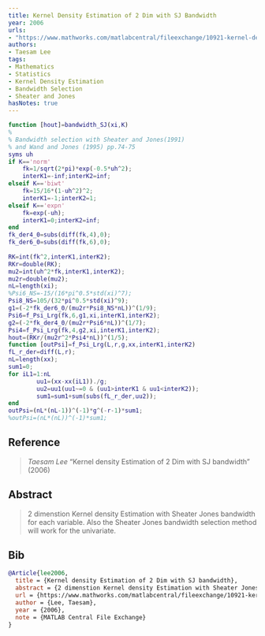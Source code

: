 ```yaml
---
title: Kernel Density Estimation of 2 Dim with SJ Bandwidth
year: 2006
urls:
- "https://www.mathworks.com/matlabcentral/fileexchange/10921-kernel-density-estimation-of-2-dim-with-sj-bandwidth"
authors:
- Taesam Lee
tags:
- Mathematics
- Statistics
- Kernel Density Estimation
- Bandwidth Selection
- Sheater and Jones
hasNotes: true
---
```


```matlab
function [hout]=bandwidth_SJ(xi,K)
%
% Bandwidth selection with Sheater and Jones(1991) 
% and Wand and Jones (1995) pp.74-75
syms uh
if K=='norm'
    fk=1/sqrt(2*pi)*exp(-0.5*uh^2);
    interK1=-inf;interK2=inf;
elseif K=='biwt'    
    fk=15/16*(1-uh^2)^2;
    interK1=-1;interK2=1;
elseif K=='expn'
    fk=exp(-uh);
    interK1=0;interK2=inf;
end
fk_der4_0=subs(diff(fk,4),0);
fk_der6_0=subs(diff(fk,6),0);
  
RK=int(fk^2,interK1,interK2);
RKr=double(RK);
mu2=int(uh^2*fk,interK1,interK2);
mu2r=double(mu2);
nL=length(xi);
%Psi6_NS=-15/(16*pi^0.5*std(xi)^7);
Psi8_NS=105/(32*pi^0.5*std(xi)^9);
g1=(-2*fk_der6_0/(mu2r*Psi8_NS*nL))^(1/9);
Psi6=f_Psi_Lrg(fk,6,g1,xi,interK1,interK2);
g2=(-2*fk_der4_0/(mu2r*Psi6*nL))^(1/7);
Psi4=f_Psi_Lrg(fk,4,g2,xi,interK1,interK2);
hout=(RKr/(mu2r^2*Psi4*nL))^(1/5);
function [outPsi]=f_Psi_Lrg(L,r,g,xx,interK1,interK2)
fL_r_der=diff(L,r);
nL=length(xx);
sum1=0;
for iL1=1:nL
        uu1=(xx-xx(iL1))./g;
        uu2=uu1(uu1~=0 & (uu1>interK1 & uu1<interK2));
        sum1=sum1+sum(subs(fL_r_der,uu2));
end
outPsi=(nL*(nL-1))^(-1)*g^(-r-1)*sum1;
%outPsi=(nL*(nL))^(-1)*sum1;
```

## Reference

> <i>Taesam Lee</i> “Kernel density Estimation of 2 Dim with SJ bandwidth” (2006) 

## Abstract

> 2 dimenstion Kernel density Estimation with Sheater Jones bandwidth for each variable. Also the Sheater Jones bandwidth selection method will work for the univariate.

## Bib

```bib
@Article{lee2006,
  title = {Kernel density Estimation of 2 Dim with SJ bandwidth},
  abstract = {2 dimenstion Kernel density Estimation with Sheater Jones bandwidth for each variable. Also the Sheater Jones bandwidth selection method will work for the univariate.},
  url = {https://www.mathworks.com/matlabcentral/fileexchange/10921-kernel-density-estimation-of-2-dim-with-sj-bandwidth},
  author = {Lee, Taesam},
  year = {2006},
  note = {MATLAB Central File Exchange}
}
```
